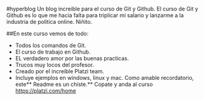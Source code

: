 #hyperblog
Un blog increible para el curso de Git y Github.
El curso de Git y Github es lo que me hacia falta para triplicar mi salario y lanzarme a la industria de politica online.
Niñito.

##En este curso vemos de todo:
- Todos los comandos de Git.
- El curso de trabajo en Github.
- EL verdadero amor por las buenas practicas.
- Trucos muy locos del profesor.
- Creado por el increíble Platzi team.
- Incluye ejemplos en windows, linux y mac.
Como amable recordatorio, este** Readme es un chiste.** Copate y anda al curso https://platzi.com/home